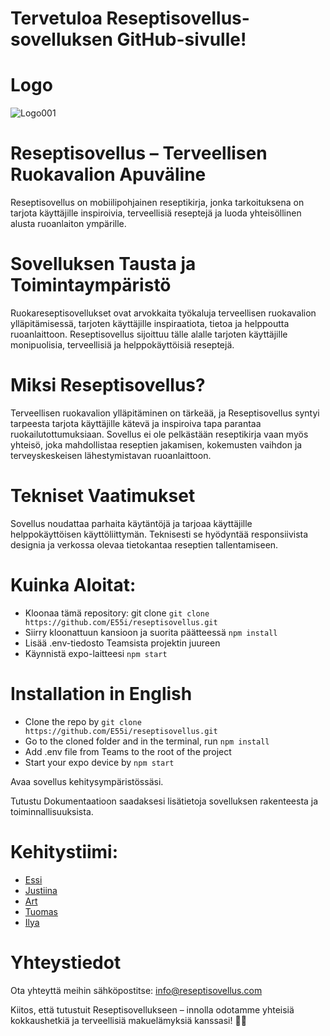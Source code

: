 
# Tervetuloa Reseptisovellus-sovelluksen GitHub-sivulle! 

# Logo

![Logo001](https://github.com/E55i/reseptisovellus/assets/114296942/2b486ff1-ba7c-4010-b779-dd0310dae44c)


# Reseptisovellus – Terveellisen Ruokavalion Apuväline

Reseptisovellus on mobiilipohjainen reseptikirja, jonka tarkoituksena on tarjota käyttäjille inspiroivia, terveellisiä reseptejä ja luoda yhteisöllinen alusta ruoanlaiton ympärille.

# Sovelluksen Tausta ja Toimintaympäristö

Ruokareseptisovellukset ovat arvokkaita työkaluja terveellisen ruokavalion ylläpitämisessä, tarjoten käyttäjille inspiraatiota, tietoa ja helppoutta ruoanlaittoon. Reseptisovellus sijoittuu tälle alalle tarjoten käyttäjille monipuolisia, terveellisiä ja helppokäyttöisiä reseptejä.

# Miksi Reseptisovellus?

Terveellisen ruokavalion ylläpitäminen on tärkeää, ja Reseptisovellus syntyi tarpeesta tarjota käyttäjille kätevä ja inspiroiva tapa parantaa ruokailutottumuksiaan. Sovellus ei ole pelkästään reseptikirja vaan myös yhteisö, joka mahdollistaa reseptien jakamisen, kokemusten vaihdon ja terveyskeskeisen lähestymistavan ruoanlaittoon.

# Tekniset Vaatimukset

Sovellus noudattaa parhaita käytäntöjä ja tarjoaa käyttäjille helppokäyttöisen käyttöliittymän. Teknisesti se hyödyntää responsiivista designia ja verkossa olevaa tietokantaa reseptien tallentamiseen.

# Kuinka Aloitat:

- Kloonaa tämä repository: git clone `git clone https://github.com/E55i/reseptisovellus.git`
- Siirry kloonattuun kansioon ja suorita päätteessä `npm install`
- Lisää .env-tiedosto Teamsista projektin juureen
- Käynnistä expo-laitteesi `npm start`

# Installation in English
- Clone the repo by `git clone https://github.com/E55i/reseptisovellus.git`
- Go to the cloned folder and in the terminal, run `npm install`
- Add .env file from Teams to the root of the project
- Start your expo device by `npm start`

Avaa sovellus kehitysympäristössäsi.

Tutustu Dokumentaatioon saadaksesi lisätietoja sovelluksen rakenteesta ja toiminnallisuuksista.

# Kehitystiimi:
- [Essi](https://github.com/E55i)
- [Justiina](https://github.com/justiina)
- [Art](https://github.com/Cerveku)
- [Tuomas](https://github.com/TuomasJurvansuu)
- [Ilya](https://github.com/Apasov49)

# Yhteystiedot
Ota yhteyttä meihin sähköpostitse: info@reseptisovellus.com

Kiitos, että tutustuit Reseptisovellukseen – innolla odotamme yhteisiä kokkaushetkiä ja terveellisiä makuelämyksiä kanssasi! 🍲✨
